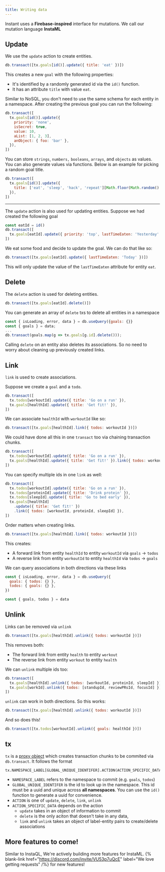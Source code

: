 ```yaml
---
title: Writing data
---
```


Instant uses a **Firebase-inspired** interface for mutations. We call our mutation language **InstaML**

## Update

We use the `update` action to create entities.

```javascript
db.transact([tx.goals[id()].update({ title: 'eat' })])
```

This creates a new `goal` with the following properties:

- It's identified by a randomly generated id via the `id()` function.
- It has an attribute `title` with value `eat`.

Similar to NoSQL, you don't need to use the same schema for each entity in a namespace. After creating the previous goal you can run the following:

```javascript
db.transact([
  tx.goals[id()].update({
    priority: 'none',
    isSecret: true,
    value: 10,
    aList: [1, 2, 3],
    anObject: { foo: 'bar' },
  }),
])
```

You can store `strings`, `numbers,` `booleans`, `arrays`, and `objects` as values. You can also generate values via functions. Below is an example for picking a random goal title.

```javascript
db.transact([
  tx.goals[id()].update({
    title: ['eat', 'sleep', 'hack', 'repeat'][Math.floor(Math.random() * 4)],
  }),
])
```

---

The `update` action is also used for updating entities. Suppose we had created the following goal

```javascript
const eatId = id()
db.transact([
  tx.goals[eatId].update({ priority: 'top', lastTimeEaten: 'Yesterday' }),
])
```

We eat some food and decide to update the goal. We can do that like so:

```javascript
db.transact([tx.goals[eatId].update({ lastTimeEaten: 'Today' })])
```

This will only update the value of the `lastTimeEaten` attribute for entity `eat`.

## Delete

The `delete` action is used for deleting entities.

```javascript
db.transact([tx.goals[eatId].delete()])
```

You can generate an array of `delete` txs to delete all entities in a namespace

```javascript
const { isLoading, error, data } = db.useQuery({goals: {}}
const { goals } = data;
...
db.transact(goals.map(g => tx.goals[g.id].delete()));
```

Calling `delete` on an entity also deletes its associations. So no need to worry about cleaning up previously created links.

## Link

`link` is used to create associations.

Suppose we create a `goal` and a `todo`.

```javascript
db.transact([
  tx.todos[workoutId].update({ title: 'Go on a run' }),
  tx.goals[healthId].update({ title: 'Get fit!' }),
])
```

We can associate `healthId` with `workoutId` like so:

```javascript
db.transact([tx.goals[healthId].link({ todos: workoutId })])
```

We could have done all this in one `transact` too via chaining transaction chunks.

```javascript
db.transact([
  tx.todos[workoutId].update({ title: 'Go on a run' }),
  tx.goals[healthId].update({ title: 'Get fit!' }).link({ todos: workoutId }),
])
```

You can specify multiple ids in one `link` as well:

```javascript
db.transact([
  tx.todos[workoutId].update({ title: 'Go on a run' }),
  tx.todos[proteinId].update({ title: 'Drink protein' }),
  tx.todos[sleepId].update({ title: 'Go to bed early' }),
  tx.goals[healthId]
    .update({ title: 'Get fit!' })
    .link({ todos: [workoutId, proteinId, sleepId] }),
])
```

Order matters when creating links.

```javascript
db.transact([tx.goals[healthId].link({ todos: workoutId })])
```

This creates:

- A forward link from entity `healthId` to entity `workoutId` via `goals` -> `todos`
- A reverse link from entity `workoutId` to entity `healthId` via `todos` -> `goals`

We can query associations in both directions via these links

```javascript
const { isLoading, error, data } = db.useQuery({
  goals: { todos: {} },
  todos: { goals: {} },
})

const { goals, todos } = data
```

## Unlink

Links can be removed via `unlink`

```javascript
db.transact([tx.goals[healthId].unlink({ todos: workoutId })])
```

This removes both:

- The forward link from entity `health` to entity `workout`
- The reverse link from entity `workout` to entity `health`

We can `unlink` multiple ids too:

```javascript
db.transact([
  tx.goals[healthId].unlink({ todos: [workoutId, proteinId, sleepId] }),
  tx.goals[workId].unlink({ todos: [standupId, reviewPRsId, focusId] }),
])
```

`unlink` can work in both directions. So this works:

```javascript
db.transact([tx.goals[healthId].unlink({ todos: workoutId })])
```

And so does this!

```javascript
db.transact([tx.todos[workoutId].unlink({ goals: healthId })])
```

## tx

`tx` is a [proxy object](https://developer.mozilla.org/en-US/docs/Web/JavaScript/Reference/Global_Objects/Proxy) which creates transaction chunks to be commited via `db.transact`. It follows the format

```
tx.NAMESPACE_LABEL[GLOBAL_UNIQUE_IDENTIFER].ACTION(ACTION_SPECIFIC_DATA)
```

- `NAMESPACE_LABEL` refers to the namespace to commit (e.g. `goals`, `todos`)
- `GLOBAL_UNIQUE_IDENTIFER` is the id to look up in the namespace. This id must be a uuid and unique across **all namespaces**. You can use the `id()` function to generate a uuid for convenience.
- `ACTION` is one of `update`, `delete`, `link`, `unlink`
- `ACTION_SPECIFIC_DATA` depends on the action
  - `update` takes in an object of information to commit
  - `delete` is the only aciton that doesn't take in any data,
  - `link` and `unlink` takes an object of label-entity pairs to create/delete associations

## More features to come!

Similar to InstaQL, We're actively building more features for InstaML. {% blank-link href="https://discord.com/invite/VU53p7uQcE" label="We love getting requests" /%} for new features!
